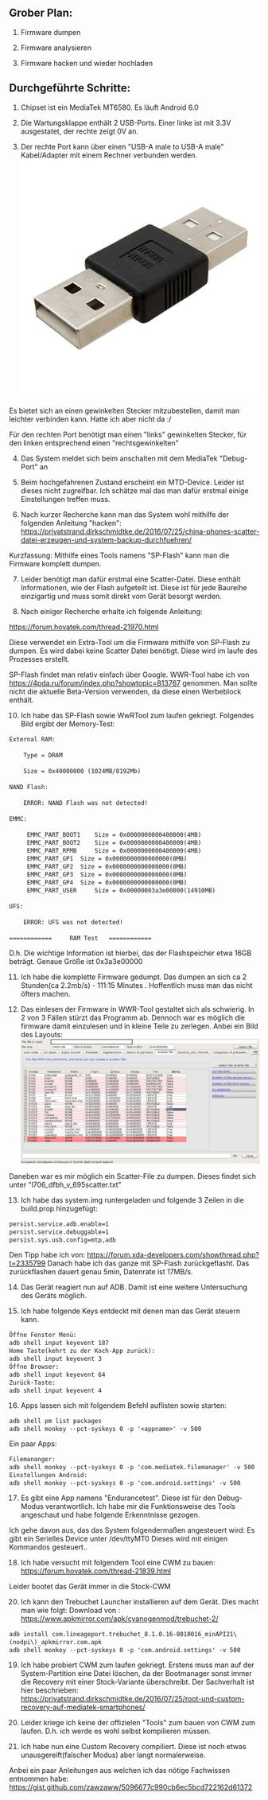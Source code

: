## Grober Plan:
1. Firmware dumpen

2. Firmware analysieren

3. Firmware hacken und wieder hochladen


## Durchgeführte Schritte:

1. Chipset ist ein MediaTek MT6580. Es läuft Android 6.0

2. Die Wartungsklappe enthält 2 USB-Ports. Einer linke ist mit 3.3V ausgestatet, der rechte zeigt 0V an.

3. Der rechte Port kann über einen "USB-A male to USB-A male" Kabel/Adapter mit einem Rechner verbunden werden.
![menu](/informations/usb.jpg)

Es bietet sich an einen gewinkelten Stecker mitzubestellen, damit man leichter verbinden kann. Hatte ich aber nicht da :/

Für den rechten Port benötigt man einen "links" gewinkelten Stecker, für den linken entsprechend einen "rechtsgewinkelten"

4. Das System meldet sich beim anschalten mit dem MediaTek "Debug-Port" an

5. Beim hochgefahrenen Zustand erscheint ein MTD-Device. Leider ist dieses nicht zugreifbar. Ich schätze mal das man
dafür erstmal einige Einstellungen treffen muss.

6. Nach kurzer Recherche kann man das System wohl mithilfe der folgenden Anleitung "hacken":
https://privatstrand.dirkschmidtke.de/2016/07/25/china-phones-scatter-datei-erzeugen-und-system-backup-durchfuehren/

Kurzfassung: Mithilfe eines Tools namens "SP-Flash" kann man die Firmware komplett dumpen.

7. Leider benötigt man dafür erstmal eine Scatter-Datei. Diese enthält Informationen, wie der Flash aufgeteilt ist.
Diese ist für jede Baureihe einzigartig und muss somit direkt vom Gerät besorgt werden. 

8. Nach einiger Recherche erhalte ich folgende Anleitung:

https://forum.hovatek.com/thread-21970.html

Diese verwendet ein Extra-Tool um die Firmware mithilfe von SP-Flash zu dumpen. Es wird dabei keine Scatter Datei benötigt. Diese 
wird im laufe des Prozesses erstellt.

SP-Flash findet man relativ einfach über Google.
WWR-Tool habe ich von https://4pda.ru/forum/index.php?showtopic=813767 genommen. Man sollte nicht die aktuelle Beta-Version verwenden,
da diese einen Werbeblock enthält.

10. Ich habe das SP-Flash sowie WwRTool zum laufen gekriegt. Folgendes Bild ergibt der Memory-Test:

```
External RAM:

	Type = DRAM

	Size = 0x40000000 (1024MB/8192Mb)

NAND Flash:

	ERROR: NAND Flash was not detected!

EMMC: 

	 EMMC_PART_BOOT1 	Size = 0x0000000000400000(4MB)
	 EMMC_PART_BOOT2 	Size = 0x0000000000400000(4MB)
	 EMMC_PART_RPMB 	Size = 0x0000000000400000(4MB)
	 EMMC_PART_GP1 	Size = 0x0000000000000000(0MB)
	 EMMC_PART_GP2 	Size = 0x0000000000000000(0MB)
	 EMMC_PART_GP3 	Size = 0x0000000000000000(0MB)
	 EMMC_PART_GP4 	Size = 0x0000000000000000(0MB)
	 EMMC_PART_USER 	Size = 0x00000003a3e00000(14910MB)

UFS: 

	ERROR: UFS was not detected!

============	 RAM Test 	============

```

D.h. Die wichtige Information ist hierbei, das der Flashspeicher etwa 16GB beträgt. Genaue Größe ist 0x3a3e00000

11. Ich habe die komplette Firmware gedumpt. Das dumpen an sich ca 2 Stunden(ca 2.2mb/s) - 111:15 Minutes . Hoffentlich muss man das nicht öfters machen.

12. Das einlesen der Firmware in WWR-Tool gestaltet sich als schwierig. In 2 von 3 Fällen stürzt das Programm ab. Dennoch war es möglich die firmware
damit einzulesen und in kleine Teile zu zerlegen. Anbei ein Bild des Layouts:
![layout](/informations/layout.png)

Daneben war es mir möglich ein Scatter-File zu dumpen. Dieses findet sich unter "l706_dfbh_v_695scatter.txt"

13. Ich habe das system.img runtergeladen und folgende 3 Zeilen in die build.prop hinzugefügt:
```
persist.service.adb.enable=1                                                    
persist.service.debuggable=1
persist.sys.usb.config=mtp,adb

```
Den Tipp habe ich von:
https://forum.xda-developers.com/showthread.php?t=2335799
Danach habe ich das ganze mit SP-Flash zurückgeflasht. Das zurückflashen dauert genau 5min, Datenrate ist 17MB/s.

14. Das Gerät reagiert nun auf ADB. Damit ist eine weitere Untersuchung des Geräts möglich.   

15. Ich habe folgende Keys entdeckt mit denen man das Gerät steuern kann.
```
Öffne Fenster Menü:
adb shell input keyevent 187
Home Taste(kehrt zu der Koch-App zurück):
adb shell input keyevent 3
Öffne Browser:
adb shell input keyevent 64
Zurück-Taste:
adb shell input keyevent 4
```

16.  Apps lassen sich mit folgendem Befehl auflisten sowie starten:
```
adb shell pm list packages
adb shell monkey --pct-syskeys 0 -p '<appname>' -v 500

```
Ein paar Apps:
```
Filemananger:
adb shell monkey --pct-syskeys 0 -p 'com.mediatek.filemanager' -v 500
Einstellungen Android:
adb shell monkey --pct-syskeys 0 -p 'com.android.settings' -v 500
```

17. Es gibt eine App namens "Endurancetest". Diese ist für den Debug-Modus verantwortlich. Ich habe mir die Funktionsweise des Tools angeschaut und habe folgende Erkenntnisse gezogen.

Ich gehe davon aus, das das System folgendermaßen angesteuert wird:
Es gibt ein Serielles Device unter /dev/ttyMT0
Dieses wird mit einigen Kommandos gesteuert..

18.  Ich habe versucht mit folgendem Tool eine CWM zu bauen:
https://forum.hovatek.com/thread-21839.html

Leider bootet das Gerät immer in die Stock-CWM


20. Ich kann den Trebuchet Launcher installieren auf dem Gerät. Dies macht man wie folgt:
Download von : https://www.apkmirror.com/apk/cyanogenmod/trebuchet-2/
```
adb install com.lineageport.trebuchet_8.1.0.16-8010016_minAPI21\(nodpi\)_apkmirror.com.apk
adb shell monkey --pct-syskeys 0 -p 'com.android.settings' -v 500
```
19. Ich habe probiert CWM zum laufen gekriegt. Erstens muss man auf der System-Partition eine Datei löschen,
da der Bootmanager sonst immer die Recovery mit einer Stock-Variante überschreibt. Der Sachverhalt ist hier beschrieben:
https://privatstrand.dirkschmidtke.de/2016/07/25/root-und-custom-recovery-auf-mediatek-smartphones/

20. Leider kriege ich keine der offizielen "Tools" zum bauen von CWM zum laufen. D.h. ich werde es wohl selbst kompilieren müssen.

21. Ich habe nun eine Custom Recovery compiliert. Diese ist noch etwas unausgereift(falscher Modus) aber langt normalerweise.

Anbei ein paar Anleitungen aus welchen ich das nötige Fachwissen entnommen habe:
https://gist.github.com/zawzaww/5096677c990cb6ec5bcd722162d61372

